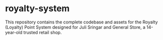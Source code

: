 # royalty-system
This repository contains the complete codebase and assets for the Royalty (Loyalty) Point System designed for Juli Sringar and General Store, a 14-year-old trusted retail shop.
